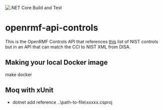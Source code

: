 ![.NET Core Build and Test](https://github.com/Cingulara/openrmf-api-controls/workflows/.NET%20Core%20Build%20and%20Test/badge.svg)

# openrmf-api-controls
This is the OpenRMF Controls API that references [this](https://nvd.nist.gov/800-53/Rev4) list of 
NIST controls but in an API that can match the CCI to NIST XML from DISA.

## Making your local Docker image
make docker

## Moq with xUnit
* dotnet add reference ..\path-to-file\xxxxx.csproj